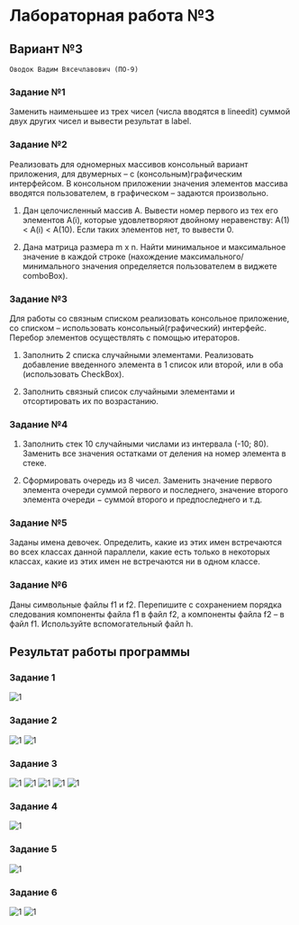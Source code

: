 # Лабораторная работа №3 #

## Вариант №3 ##

`Оводок Вадим Вясечлавович (ПО-9)`

### Задание №1 ###

Заменить наименьшее из трех чисел (числа вводятся в lineedit) суммой двух других чисел и вывести результат в label.

### Задание №2 ###

Реализовать для одномерных массивов консольный вариант приложения, для двумерных – с (консольным)графическим интерфейсом. В консольном приложении значения элементов массива вводятся пользователем, в графическом – задаются произвольно.

1. Дан целочисленный массив A. Вывести номер первого из тех его элементов A(i), которые удовлетворяют двойному неравенству: A(1) < A(i) < A(10). Если таких элементов нет, то вывести 0.

2. Дана матрица размера m x n. Найти минимальное и максимальное значение в каждой строке (нахождение максимального/минимального значения определяется пользователем в виджете comboBox).

### Задание №3 ###

Для работы со связным списком реализовать консольное приложение, со списком – использовать консольный(графический) интерфейс. Перебор элементов осуществлять с помощью итераторов.

1. Заполнить 2 списка  случайными элементами. Реализовать добавление введенного элемента в 1 список или второй, или в оба (использовать CheckBox).

2. Заполнить связный список случайными элементами и отсортировать их по возрастанию.

### Задание №4 ###

1. Заполнить стек 10 случайными числами из интервала (-10; 80). Заменить все значения остатками от деления на номер элемента в стеке.

2. Сформировать очередь из 8 чисел. Заменить значение первого элемента очереди суммой первого и последнего, значение второго элемента очереди − суммой второго и предпоследнего и т.д.

### Задание №5 ###

Заданы имена девочек. Определить, какие из этих имен встречаются во всех классах данной параллели, какие есть только в некоторых классах, какие из этих имен не встречаются ни в одном классе.

### Задание №6 ###

Даны символьные файлы f1 и f2. Перепишите с сохранением порядка следования компоненты файла f1 в файл f2, а компоненты файла f2 – в файл f1. Используйте вспомогательный файл h.


## Результат работы программы ##

### Задание 1 ###

![1](./images/img1.jpg)

### Задание 2 ###

![1](./images/img2.jpg)
![1](./images/img3.jpg)

### Задание 3 ###

![1](./images/img4.jpg)
![1](./images/img5.jpg)
![1](./images/img6.jpg)
![1](./images/img7.jpg)
![1](./images/img8.jpg)

### Задание 4 ###

![1](./images/img9.jpg)

### Задание 5 ###

![1](./images/img10.jpg)

### Задание 6 ###

![1](./images/img11.jpg)
![1](./images/img12.jpg)
